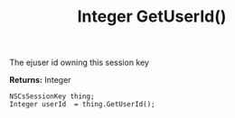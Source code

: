 ﻿---
uid: crmscript_ref_NSCsSessionKey_GetUserId
title: Integer GetUserId()
intellisense: NSCsSessionKey.GetUserId
keywords: NSCsSessionKey, GetUserId
so.topic: reference
---

The ejuser id owning this session key

**Returns:** Integer


```crmscript
NSCsSessionKey thing;
Integer userId  = thing.GetUserId();
```


